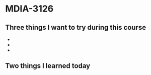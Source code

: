 # MDIA-3126

## Three things I want to try during this course 
- 
- 
- 

## Two things I learned today


## 
